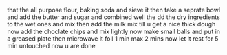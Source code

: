 that the all purpose flour, baking soda and sieve it
then take a seprate bowl and add the butter and sugar and combined well
the dd the dry ingredients to the wet ones and mix then add the milk
mix till u get a nice thick dough
now add the choclate chips and mix lightly
now make small balls and put in a greased plate
then microwave it foll 1 min max 2 mins
now let it rest for 5 min untouched
now u are done
